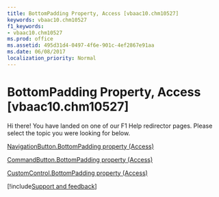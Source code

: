 ```yaml
---
title: BottomPadding Property, Access [vbaac10.chm10527]
keywords: vbaac10.chm10527
f1_keywords:
- vbaac10.chm10527
ms.prod: office
ms.assetid: 495d31d4-0497-4f6e-901c-4ef2867e91aa
ms.date: 06/08/2017
localization_priority: Normal
---
```



# BottomPadding Property, Access [vbaac10.chm10527]

Hi there! You have landed on one of our F1 Help redirector pages. Please select the topic you were looking for below.

[NavigationButton.BottomPadding property (Access)](https://msdn.microsoft.com/library/63d7a4bb-8e82-2f27-afd0-2162c5b3cb5c%28Office.15%29.aspx)

[CommandButton.BottomPadding property (Access)](https://msdn.microsoft.com/library/c7806653-3e00-824e-f1af-7092369af0a7%28Office.15%29.aspx)

[CustomControl.BottomPadding property (Access)](https://msdn.microsoft.com/library/37fe735a-4fc8-c772-1cc9-a0208b2fe2e4%28Office.15%29.aspx)

[!include[Support and feedback](~/includes/feedback-boilerplate.md)]